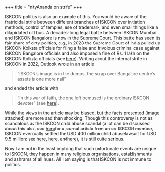 +++
title = "nityAnanda on strife"
+++

ISKCON politics is also an example of this. You would be aware of the fratricidal strife between different branches of ISKCON over initiation methods, control of temples, use of trademark, and even small things like a dilapidated old bus. A decades-long legal battle between ISKCON Mumbai and ISKCON Bangalore is now in the Supreme Court. This battle has seen its fair share of dirty politics, e.g., in 2023 the Supreme Court of India pulled up ISKCON Kolkata officials for filing a false and frivolous criminal case against ISKCON Bangalore officials and also imposed a fine of Rs. 1 lakh on the ISKCON Kolkata officials (see [here](https://timesofindia.indiatimes.com/india/sc-pulls-up-iskcon-kolkata-for-filing-false-case-against-iskcon-imposed-rs-1-lakh-cost/articleshow/100362368.cms)). Writing about the internal strife in ISKCON in 2022, Outlook wrote in an article 

> “ISKCON’s image is in the dumps, the scrap over Bangalore centre’s assets is one more nail”

and ended the article with

> “In this war of faith, the one left bemused is the ordinary ISKCON devotee” (see [here](https://www.outlookindia.com/society/the-lord-have-mercy-news-281089)). 

While the views in the article may be biased, but the facts presented (image attached) are more sad than shocking. Though this controversy is not as scandalous as the ISKCON child abuse scandal (a lot can be discussed about this also, see [here](https://articles1.icsahome.com/articles/authoritarian-culture-and-child-abuse-in-iskcon)for a journal article from an ex-ISKCON member, ISKCON eventually settled the USD 400 million child abuselawsuit for USD 9.5 million: see [here](https://www.indiatoday.in/magazine/religion/story/20000626-iskcon-finds-itself-in-a-holy-mess-after-students-file-400-million-sexual-abuse-suit-777767-2000-06-25), [here](https://hwpi.harvard.edu/pluralismarchive/news/iskcon-abuse-cases-settled-usd-95-million), and[here](https://www.latimes.com/archives/la-xpm-2005-jun-26-me-krishna26-story.html)), it is still quite serious. 

Now I am not in the least implying that such unfortunate events are unique to ISKCON, they happen in many religious organisations, establishments and ashrams of all hues. All I am saying is that ISKCON is not immune to politics.
